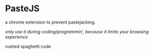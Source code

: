 # PasteJS
a chrome extension to prevent pastejacking.

*only use it during coding/programmin', because it limits your browsing experience*

rushed spaghetti code
